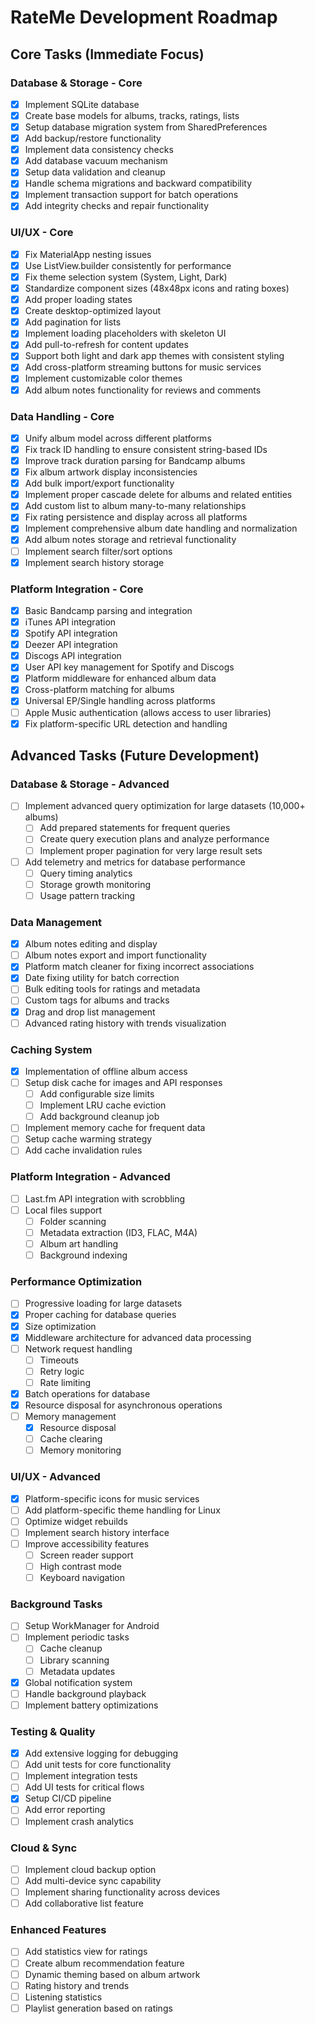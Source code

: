 # RateMe Development Roadmap

## Core Tasks (Immediate Focus)

### Database & Storage - Core
- [x] Implement SQLite database
- [x] Create base models for albums, tracks, ratings, lists
- [x] Setup database migration system from SharedPreferences
- [x] Add backup/restore functionality
- [x] Implement data consistency checks
- [x] Add database vacuum mechanism
- [x] Setup data validation and cleanup
- [x] Handle schema migrations and backward compatibility
- [x] Implement transaction support for batch operations
- [x] Add integrity checks and repair functionality

### UI/UX - Core
- [x] Fix MaterialApp nesting issues
- [x] Use ListView.builder consistently for performance
- [x] Fix theme selection system (System, Light, Dark)
- [x] Standardize component sizes (48x48px icons and rating boxes)
- [x] Add proper loading states
- [x] Create desktop-optimized layout
- [x] Add pagination for lists
- [x] Implement loading placeholders with skeleton UI
- [x] Add pull-to-refresh for content updates
- [x] Support both light and dark app themes with consistent styling
- [x] Add cross-platform streaming buttons for music services
- [x] Implement customizable color themes
- [x] Add album notes functionality for reviews and comments

### Data Handling - Core
- [x] Unify album model across different platforms
- [x] Fix track ID handling to ensure consistent string-based IDs
- [x] Improve track duration parsing for Bandcamp albums
- [x] Fix album artwork display inconsistencies
- [x] Add bulk import/export functionality
- [x] Implement proper cascade delete for albums and related entities
- [x] Add custom list to album many-to-many relationships
- [x] Fix rating persistence and display across all platforms
- [x] Implement comprehensive album date handling and normalization
- [x] Add album notes storage and retrieval functionality
- [ ] Implement search filter/sort options
- [x] Implement search history storage

### Platform Integration - Core
- [x] Basic Bandcamp parsing and integration
- [x] iTunes API integration 
- [x] Spotify API integration
- [x] Deezer API integration
- [x] Discogs API integration
- [x] User API key management for Spotify and Discogs
- [x] Platform middleware for enhanced album data
- [x] Cross-platform matching for albums
- [x] Universal EP/Single handling across platforms
- [ ] Apple Music authentication (allows access to user libraries)
- [x] Fix platform-specific URL detection and handling

## Advanced Tasks (Future Development)

### Database & Storage - Advanced
- [ ] Implement advanced query optimization for large datasets (10,000+ albums)
  - [ ] Add prepared statements for frequent queries
  - [ ] Create query execution plans and analyze performance
  - [ ] Implement proper pagination for very large result sets
- [ ] Add telemetry and metrics for database performance
  - [ ] Query timing analytics
  - [ ] Storage growth monitoring
  - [ ] Usage pattern tracking

### Data Management
- [x] Album notes editing and display
- [ ] Album notes export and import functionality
- [x] Platform match cleaner for fixing incorrect associations
- [x] Date fixing utility for batch correction
- [ ] Bulk editing tools for ratings and metadata
- [ ] Custom tags for albums and tracks
- [x] Drag and drop list management
- [ ] Advanced rating history with trends visualization

### Caching System
- [x] Implementation of offline album access
- [ ] Setup disk cache for images and API responses
  - [ ] Add configurable size limits
  - [ ] Implement LRU cache eviction
  - [ ] Add background cleanup job
- [ ] Implement memory cache for frequent data
- [ ] Setup cache warming strategy
- [ ] Add cache invalidation rules

### Platform Integration - Advanced
- [ ] Last.fm API integration with scrobbling
- [ ] Local files support
  - [ ] Folder scanning
  - [ ] Metadata extraction (ID3, FLAC, M4A)
  - [ ] Album art handling
  - [ ] Background indexing

### Performance Optimization
- [ ] Progressive loading for large datasets
- [x] Proper caching for database queries
- [x] Size optimization
- [x] Middleware architecture for advanced data processing
- [ ] Network request handling
  - [ ] Timeouts
  - [ ] Retry logic
  - [ ] Rate limiting
- [x] Batch operations for database
- [x] Resource disposal for asynchronous operations
- [ ] Memory management
  - [x] Resource disposal
  - [ ] Cache clearing
  - [ ] Memory monitoring

### UI/UX - Advanced
- [x] Platform-specific icons for music services
- [ ] Add platform-specific theme handling for Linux
- [ ] Optimize widget rebuilds
- [ ] Implement search history interface
- [ ] Improve accessibility features
  - [ ] Screen reader support
  - [ ] High contrast mode
  - [ ] Keyboard navigation

### Background Tasks
- [ ] Setup WorkManager for Android
- [ ] Implement periodic tasks
  - [ ] Cache cleanup
  - [ ] Library scanning
  - [ ] Metadata updates
- [x] Global notification system
- [ ] Handle background playback
- [ ] Implement battery optimizations

### Testing & Quality
- [x] Add extensive logging for debugging
- [ ] Add unit tests for core functionality
- [ ] Implement integration tests
- [ ] Add UI tests for critical flows
- [x] Setup CI/CD pipeline
- [ ] Add error reporting
- [ ] Implement crash analytics

### Cloud & Sync
- [ ] Implement cloud backup option
- [ ] Add multi-device sync capability
- [ ] Implement sharing functionality across devices
- [ ] Add collaborative list feature

### Enhanced Features
- [ ] Add statistics view for ratings
- [ ] Create album recommendation feature
- [ ] Dynamic theming based on album artwork
- [ ] Rating history and trends
- [ ] Listening statistics
- [ ] Playlist generation based on ratings
